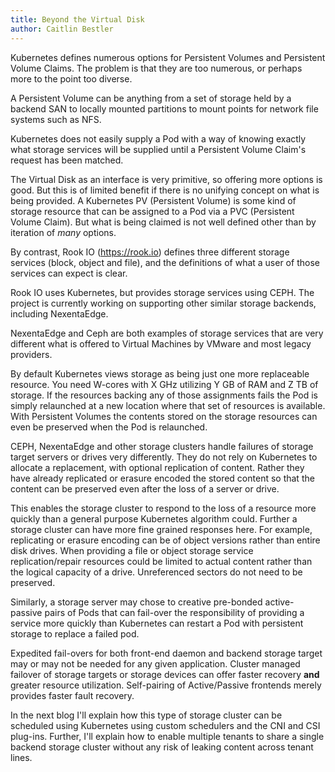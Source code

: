 ```yaml
---
title: Beyond the Virtual Disk
author: Caitlin Bestler
---
```

Kubernetes defines numerous options for Persistent Volumes and Persistent Volume Claims. The problem is that they are too numerous, or perhaps more to the point too diverse.

A Persistent Volume can be anything from a set of storage held by a backend SAN to locally mounted partitions to mount points for network file systems such as NFS.

Kubernetes does not easily supply a Pod with a way of knowing exactly what storage services will be supplied until a Persistent Volume Claim's request has been matched.

The Virtual Disk as an interface is very primitive, so offering more options is good. But this is of limited benefit if there is no unifying concept on what is being provided. A Kubernetes PV (Persistent Volume) is some kind of storage resource that can be assigned to a Pod via a PVC (Persistent Volume Claim). But what is being claimed is not well defined other than by iteration of *many* options.

By contrast, Rook IO (https://rook.io) defines three different storage services (block, object and file), and the definitions of what a user of those services can expect is clear.

Rook IO uses Kubernetes, but provides storage services using CEPH. The project is currently working on supporting other similar storage backends, including NexentaEdge.

NexentaEdge and Ceph are both examples of storage services that are very different what is offered to Virtual Machines by VMware and most legacy providers.

By default Kubernetes views storage as being just one more replaceable resource. You need W-cores with X GHz utilizing Y GB of RAM and Z TB of storage. If the resources backing any of those assignments fails the Pod is simply relaunched at a new location where that set of resources is available. With Persistent Volumes the contents stored on the storage resources can even be preserved when the Pod is relaunched.

CEPH, NexentaEdge and other storage clusters handle failures of storage target servers or drives very differently. They do not rely on Kubernetes to allocate a replacement, with optional replication of content. Rather they have already replicated or erasure encoded the stored content so that the content can be preserved even after the loss of a server or drive.

This enables the storage cluster to respond to the loss of a resource more quickly than a general purpose Kubernetes algorithm could. Further a storage cluster can have more fine grained responses here. For example, replicating or erasure encoding can be of object versions rather than entire disk drives. When providing a file or object storage service replication/repair resources could be limited to actual content rather than the logical capacity of a drive. Unreferenced sectors do not need to be preserved.

Similarly, a storage server may chose to creative pre-bonded active-passive pairs of Pods that can fail-over the responsibility of providing a service more quickly than Kubernetes can restart a Pod with persistent storage to replace a failed pod.

Expedited fail-overs for both front-end daemon and backend storage target may or may not be needed for any given application. Cluster managed failover of storage targets or storage devices can offer faster recovery **and** greater resource utilization. Self-pairing of Active/Passive frontends merely provides faster fault recovery.

In the next blog I'll explain how this type of storage cluster can be scheduled using Kubernetes using custom schedulers and the CNI and CSI plug-ins. Further, I'll explain how to enable multiple tenants to share a single backend storage cluster without any risk of leaking content across tenant lines.
